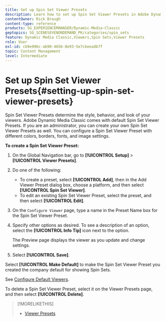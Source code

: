 ```yaml
---
title: Set up Spin Set Viewer Presets
description: Learn how to set up Spin Set Viewer Presets in Adobe Dynamic Media Classic.
contentOwner: Rick Brough
content-type: reference
products: SG_EXPERIENCEMANAGER/Dynamic-Media-Classic
geptopics: SG_SCENESEVENONDEMAND_PK/categories/spin_sets
feature: Dynamic Media Classic,Viewers,Spin Sets,Viewer Presets
role: User
exl-id: cb9e996c-ab90-4656-8e93-5e7cbeeadb7f
topic: Content Management
level: Intermediate
---
```

# Set up Spin Set Viewer Presets{#setting-up-spin-set-viewer-presets}

Spin Set Viewer Presets determine the style, behavior, and look of your viewers. Adobe Dynamic Media Classic comes with default Spin Set Viewer Presets. If you are an administrator, you can create your own Spin Set Viewer Presets as well. You can configure a Spin Set Viewer Preset with different colors, borders, fonts, and image settings.

**To create a Spin Set Viewer Preset:**

1. On the Global Navigation bar, go to **[!UICONTROL Setup]** > **[!UICONTROL Viewer Presets]**.
1. Do one of the following:

    * To create a preset, select **[!UICONTROL Add]**, then in the Add Viewer Preset dialog box, choose a platform, and then select **[!UICONTROL Spin Set Viewer]**.
    * To edit an existing Spin Set Viewer Preset, select the preset, and then select **[!UICONTROL Edit]**.

1. On the `Configure Viewer` page, type a name in the Preset Name box for the Spin Set Viewer Preset.
1. Specify other options as desired. To see a description of an option, select the **[!UICONTROL Info Tip]** icon next to the option.

   The Preview page displays the viewer as you update and change settings.

1. Select **[!UICONTROL Save]**.

Select **[!UICONTROL Make Default]** to make the Spin Set Viewer Preset you created the company default for showing Spin Sets.

See [Configure Default Viewers](application-setup.md#configuring_default_viewers).

To delete a Spin Set Viewer Preset, select it on the Viewer Presets page, and then select **[!UICONTROL Delete]**.

>[!MORELIKETHIS]
>
>* [Viewer Presets](application-setup.md#viewer_presets)
